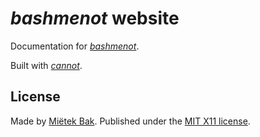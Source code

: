 _bashmenot_ website
===================

Documentation for [_bashmenot_](http://bashmenot.mietek.io/).

Built with [_cannot_](http://cannot.mietek.io/).


License
-------

Made by [Miëtek Bak](http://mietek.io/).  Published under the [MIT X11 license](http://bashmenot.mietek.io/license/).
